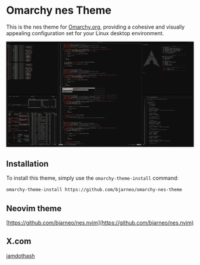 # Omarchy nes Theme

This is the nes theme for [Omarchy.org](https://omarchy.org), providing a cohesive and visually appealing configuration set for your Linux desktop environment.

<p align="center">
  <img src="theme.png" alt="Nes Theme Preview">
</p>

## Installation

To install this theme, simply use the `omarchy-theme-install` command:

```bash
omarchy-theme-install https://github.com/bjarneo/omarchy-nes-theme
```

## Neovim theme
[https://github.com/bjarneo/nes.nvim](https://github.com/bjarneo/nes.nvim)

## X.com
[iamdothash](https://x.com/iamdothash)
